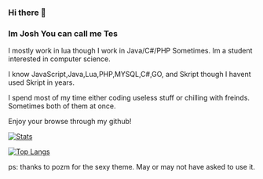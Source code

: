 ### Hi there 👋

### Im Josh You can call me Tes

I mostly work in lua though I work in Java/C#/PHP Sometimes. Im a student interested in computer science.

I know JavaScript,Java,Lua,PHP,MYSQL,C#,GO, and Skript though I havent used Skript in years.

I spend most of my time either coding useless stuff or chilling with freinds. Sometimes both of them at once.

Enjoy your browse through my github!

[![Stats](https://github-readme-stats.vercel.app/api?username=TesDevelopment&show_icons=true&count_private=true&theme=radical)]()
  
[![Top Langs](https://github-readme-stats.vercel.app/api/top-langs/?username=TesDevelopment&hide=css&layout=compact&theme=radical)]()


ps: thanks to pozm for the sexy theme. May or may not have asked to use it.
